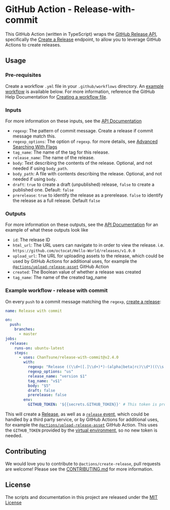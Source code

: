 # GitHub Action - Release-with-commit

This GitHub Action (written in TypeScript) wraps the [GitHub Release API](https://developer.github.com/v3/repos/releases/), specifically the [Create a Release](https://developer.github.com/v3/repos/releases/#create-a-release) endpoint, to allow you to leverage GitHub Actions to create releases.

## Usage

### Pre-requisites

Create a workflow `.yml` file in your `.github/workflows` directory. An [example workflow](#example-workflow---release-with-commit) is available below. For more information, reference the GitHub Help Documentation for [Creating a workflow file](https://help.github.com/en/articles/configuring-a-workflow#creating-a-workflow-file).

### Inputs

For more information on these inputs, see the [API Documentation](https://developer.github.com/v3/repos/releases/#input)

- `regexp`: The pattern of commit message. Create a release if commit message match this.
- `regexp_options`: The option of `regexp`. for more details, see [Advanced Searching With Flags](https://developer.mozilla.org/en-US/docs/Web/JavaScript/Guide/Regular_Expressions#Advanced_Searching_With_Flags)
- `tag_name`: The name of the tag for this release.
- `release_name`: The name of the release.
- `body`: Text describing the contents of the release. Optional, and not needed if using `body_path`.
- `body_path`: A file with contents describing the release. Optional, and not needed if using `body`.
- `draft`: `true` to create a draft (unpublished) release, `false` to create a published one. Default: `false`
- `prerelease`: `true` to identify the release as a prerelease. `false` to identify the release as a full release. Default `false`

### Outputs

For more information on these outputs, see the [API Documentation](https://developer.github.com/v3/repos/releases/#response-4) for an example of what these outputs look like

- `id`: The release ID
- `html_url`: The URL users can navigate to in order to view the release. i.e. `https://github.com/octocat/Hello-World/releases/v1.0.0`
- `upload_url`: The URL for uploading assets to the release, which could be used by GitHub Actions for additional uses, for example the [`@actions/upload-release-asset`](https://www.github.com/actions/upload-release-asset) GitHub Action
- `created`: The Boolean value of whether a release was created
- `tag_name`: The name of the created tag_name

### Example workflow - release with commit

On every `push` to a commit message matching the `regexp`, [create a release](https://developer.github.com/v3/repos/releases/#create-a-release):

```yaml
name: Release with commit

on:
  push:
    branches:
      - master
jobs:
  release:
    runs-on: ubuntu-latest
    steps:
      - uses: ChanTsune/release-with-commit@v2.4.0
        with:
          regexp: "Release ((\\d+([.]\\d+)*)-(alpha|beta|rc)\\d*)((\\s|\\S)*)"
          regexp_options: "us"
          release_name: "version $1"
          tag_name: "v$1"
          body: "$5"
          draft: false
          prerelease: false
        env:
          GITHUB_TOKEN: '${{secrets.GITHUB_TOKEN}}' # This token is provided by Actions, you do not need to create your own token
```

This will create a [Release](https://help.github.com/en/articles/creating-releases), as well as a [`release` event](https://developer.github.com/v3/activity/events/types/#releaseevent), which could be handled by a third party service, or by GitHub Actions for additional uses, for example the [`@actions/upload-release-asset`](https://www.github.com/actions/upload-release-asset) GitHub Action. This uses the `GITHUB_TOKEN` provided by the [virtual environment](https://help.github.com/en/github/automating-your-workflow-with-github-actions/virtual-environments-for-github-actions#github_token-secret), so no new token is needed.

## Contributing

We would love you to contribute to `@actions/create-release`, pull requests are welcome! Please see the [CONTRIBUTING.md](CONTRIBUTING.md) for more information.

## License

The scripts and documentation in this project are released under the [MIT License](LICENSE)
